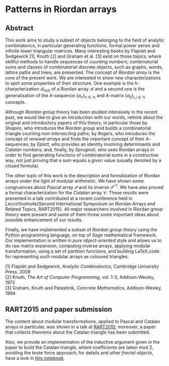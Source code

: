 
<script type="text/javascript" async
  src="https://cdn.mathjax.org/mathjax/latest/MathJax.js?config=TeX-MML-AM_CHTML">
</script>

# Patterns in Riordan arrays

## Abstract

This work aims to study a subset of objects belonging to the field of analytic
combinatorics, in particular generating functions, formal power series and
infinite lower triangular matrices. Many interesting books by Flajolet and
Sedgewick [1], Knuth [2] and Graham et al. [3] exist on those topics, where
skillful methods to handle sequences of *counting numbers*, combinatorial sums
and classes of combinatorial discrete objects, such as graphs, words, lattice
paths and trees, are presented. The concept of *Riordan array* is the core of
the present work.  We are interested to show new characterizations to spot some
properties of their structure. One example is the $h$-characterization
$\mathcal{R}_{h(t)}$ of a Riordan array $\mathcal{R}$ and a second one is the
generalization of the $A$-sequence $\lbrace a_{n}\rbrace_{n\in\mathbb{N}}$ and
$A$-matrix $\lbrace a_{ij}\rbrace_{i,j\in\mathbb{N}}$ concepts.

Although *Riordan group* theory has been studied intensively in the recent
past, we would like to give an introduction with our words, rethink about the
original and introductory papers of this theory, in particular those by
*Shapiro*, who introduces the *Riordan group* and builds a combinatorial
triangle counting *non-intersecting* paths; by *Rogers*, who introduces the
concept of *renewal arrays* and finds the important concept of their
$A$-sequences; by *Eplett*, who provides an identity involving determinants and
*Catalan* numbers; and, finally, by *Sprugnoli*, who uses Riordan arrays in
order to find generating functions of combinatorial sums in a *constructive*
way, not just proving that a sum equals a *given* value (usually denoted by a
closed formula). 

The other topic of this work is the description and formalization of Riordan
arrays under the light of modular arithmetic. We have shown some congruences
about *Pascal* array $\mathcal{P}$ and its inverse $\mathcal{P}^{-1}$. We have
also proved a formal characterization for the *Catalan* array $\mathcal{C}$.
These results were presented in a talk contributed at a recent conference held
in Lecco\footnote{Second International Symposium on Riordan Arrays and Related
Topics, RART$2015$}. All major researchers involved in Riordan group theory
were present and some of them threw some important ideas about possible
enhancement of our results.  

Finally, we have implemented a subset of *Riordan group theory* using the
Python programming language, on top of *Sage* mathematical framework.  Our
implementation is written in *pure object-oriented* style and allows us to do
raw matrix expansion, computing inverse arrays, applying modular
transformation, using a set of partition functions, and building LaTeX,code
for representing such modular arrays as coloured triangles.

[1] Flajolet and Sedgewick, *Analytic Combinatorics*, Cambridge University Press, 2009<br>
[2] Knuth, *The Art of Computer Programming*, vol.  1-3, Addison-Wesley, 1973<br>
[3] Graham, Knuth and Patashnik, *Concrete Mathematics*, Addison-Wesley, 1994<br>

## RART2015 and paper submission

The content about modular transformations, applied to Pascal and Catalan arrays in 
particular, was shown in a talk at [RART2015][rart2015]; moreover, a paper that
collects theorems about the Catalan triangle has been submitted.

Also, we provide an implementation of the inductive argument given in the paper to
build the Catalan triangle, where coefficients are taken mod 2, avoiding the
brute force approach; for details and other *fractal objects*, have a look in
[this notebook][inductive:catalan:triangle:nb].

[rart2015]:https://www.mate.polimi.it/RART2015/
[inductive:catalan:triangle:nb]:http://nbviewer.jupyter.org/github/massimo-nocentini/master-thesis/blob/master/modular-article/implementation/fractals-and-inductive-catalan-triangle.ipynb

